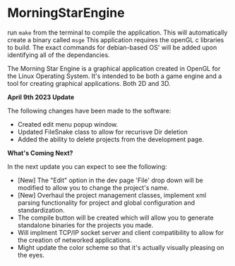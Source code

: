 # MorningStarEngine

run <code>make</code> from the terminal to compile the application. This will automatically create a binary called <code>msge</code>
This application requires the openGL c libraries to build. The exact commands for debian-based OS' will be added upon identifying all of the dependancies.

The Morning Star Engine is a graphical application created in OpenGL for the Linux Operating System. It's intended to be both a game engine and a tool for creating graphical applications. Both 2D and 3D. 

<b>April 9th 2023 Update</b>

The following changes have been made to the software:
<ul>
<li>Created edit menu popup window.</li>
<li>Updated FileSnake class to allow for recurisve Dir deletion</li>
<li>Added the ability to delete projects from the development page.</li>
</ul>

<b>What's Coming Next?</b>
<p>
	In the next update you can expect to see the following:
</p>
<ul>
<li>[New] The "Edit" option in the dev page 'File' drop down will be modified to allow you to change the project's name.</li>
<li>[New] Overhaul the project management classes, implement xml parsing functionality for project and global configuration and standardization.</li>
<li>The compile button will be created which will allow you to generate standalone binaries for the projects you made.</li>
<li>Will implment TCP/IP socket server and client compatibility to allow for the creation of networked applications.</li>
<li>Might update the color scheme so that it's actually visually pleasing on the eyes.</li>
</ul>
